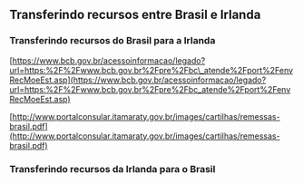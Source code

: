 Transferindo recursos entre Brasil e Irlanda
---------------------------------------------------------------------------------------------------------------------------------------------------------------------------

### Transferindo recursos do Brasil para a Irlanda

[https://www.bcb.gov.br/acessoinformacao/legado?url=https:%2F%2Fwww.bcb.gov.br%2Fpre%2Fbc\_atende%2Fport%2FenvRecMoeEst.asp](https://www.bcb.gov.br/acessoinformacao/legado?url=https:%2F%2Fwww.bcb.gov.br%2Fpre%2Fbc_atende%2Fport%2FenvRecMoeEst.asp)

[http://www.portalconsular.itamaraty.gov.br/images/cartilhas/remessas-brasil.pdf](http://www.portalconsular.itamaraty.gov.br/images/cartilhas/remessas-brasil.pdf)

### Transferindo recursos da Irlanda para o Brasil

